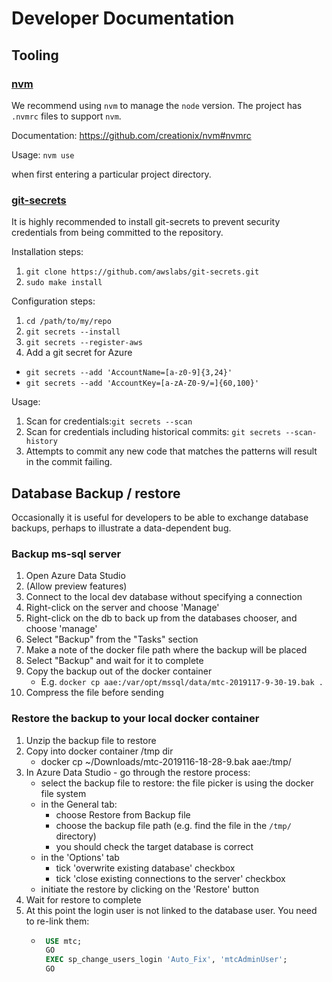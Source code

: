 # Developer Documentation

## Tooling

### [nvm](https://github.com/creationix/nvm)

We recommend using `nvm` to manage the `node` version.  The project has `.nvmrc` files to support `nvm`.

Documentation: https://github.com/creationix/nvm#nvmrc

Usage: `nvm use`

when first entering a particular project directory.

### [git-secrets](https://github.com/awslabs/git-secrets) 

It is highly recommended to install git-secrets to prevent security credentials from being committed to the repository.

Installation steps:

1.  ``git clone https://github.com/awslabs/git-secrets.git``
2.  ``sudo make install`` 

Configuration steps:

1. ``cd /path/to/my/repo``
2. ``git secrets --install``
3. ``git secrets --register-aws``
4. Add a git secret for Azure 
  - ``git secrets --add 'AccountName=[a-z0-9]{3,24}'``
  - ``git secrets --add 'AccountKey=[a-zA-Z0-9/=]{60,100}'``
  
Usage:

1. Scan for credentials:``git secrets --scan``
2. Scan for credentials including historical commits: ``git secrets --scan-history``
3. Attempts to commit any new code that matches the patterns will result in the commit failing.  



## Database Backup / restore

Occasionally it is useful for developers to be able to exchange database backups, perhaps to 
illustrate a data-dependent bug.

### Backup ms-sql server

1. Open Azure Data Studio
2. (Allow preview features)
2. Connect to the local dev database without specifying a connection
3. Right-click on the server and choose 'Manage'
4. Right-click on the db to back up from the databases chooser, and choose 'manage'
5. Select "Backup" from the "Tasks" section
6. Make a note of the docker file path where the backup will be placed
7. Select "Backup" and wait for it to complete
8. Copy the backup out of the docker container
    * E.g. `docker cp aae:/var/opt/mssql/data/mtc-2019117-9-30-19.bak .`
9. Compress the file before sending

### Restore the backup to your local docker container

1. Unzip the backup file to restore
2. Copy into docker container /tmp dir
   *  docker cp ~/Downloads/mtc-2019116-18-28-9.bak aae:/tmp/
3. In Azure Data Studio - go through the restore process:
    * select the backup file to restore: the file picker is using the docker file system 
    * in the General tab:
        * choose Restore from Backup file
        * choose the backup file path (e.g. find the file in the `/tmp/` directory)
        * you should check the target database is correct          
    * in the 'Options' tab 
        * tick 'overwrite existing database' checkbox
        * tick 'close existing connections to the server' checkbox
    * initiate the restore by clicking on the 'Restore' button
4. Wait for restore to complete
5. At this point the login user is not linked to the database user. You need to re-link 
   them:
   * ```SQL
      USE mtc; 
      GO
      EXEC sp_change_users_login 'Auto_Fix', 'mtcAdminUser';
      GO
      ```
   